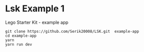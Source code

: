 # Lsk Example 1
Lego Starter Kit - example app

```
git clone https://github.com/Serik20008/LSK.git  example-app
cd example-app
yarn
yarn run dev
```
